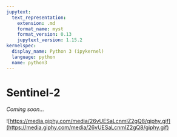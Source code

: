 ```yaml
---
jupytext:
  text_representation:
    extension: .md
    format_name: myst
    format_version: 0.13
    jupytext_version: 1.15.2
kernelspec:
  display_name: Python 3 (ipykernel)
  language: python
  name: python3
---
```


# Sentinel-2

_Coming soon..._

![https://media.giphy.com/media/26vUESaLcnmlZ2gQ8/giphy.gif](https://media.giphy.com/media/26vUESaLcnmlZ2gQ8/giphy.gif)
